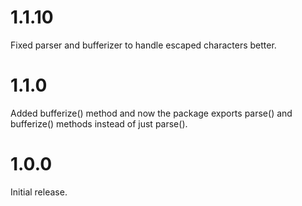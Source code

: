 # 1.1.10
Fixed parser and bufferizer to handle escaped characters better.
# 1.1.0
Added bufferize() method and now the package exports parse() and bufferize() methods instead of just parse().
# 1.0.0
Initial release.